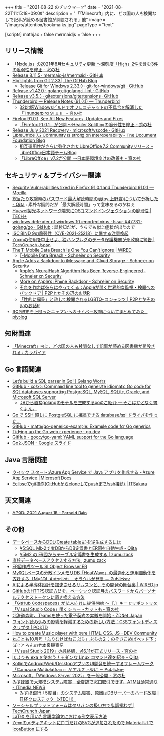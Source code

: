 +++
title = "2021-08-22 のブックマーク"
date =  "2021-08-22T11:15:18+09:00"
description = "「「Minecraft」内に、どの国の人も検閲なしで記事が読める図書館が開設される」他"
image = "/images/attention/bookmarks.jpg"
pageType = "text"

[scripts]
  mathjax = false
  mermaidjs = false
+++

## リリース情報

- [「Node.js」の2021年8月セキュリティ更新 ～深刻度「High」2件を含む3件の脆弱性を修正 - 窓の杜](https://forest.watch.impress.co.jp/docs/news/1343904.html)
- [Release 8.11.5 · mermaid-js/mermaid · GitHub](https://github.com/mermaid-js/mermaid/releases/tag/8.11.5)
- [Highlights from Git 2.33 | The GitHub Blog](https://github.blog/2021-08-16-highlights-from-git-2-33/)
  - [Release Git for Windows 2.33.0 · git-for-windows/git · GitHub](https://github.com/git-for-windows/git/releases/tag/v2.33.0.windows.1)
- [Release v1.42.0 · golangci/golangci-lint · GitHub](https://github.com/golangci/golangci-lint/releases/tag/v1.42.0)
- [Release v3.5.3 · gitextensions/gitextensions · GitHub](https://github.com/gitextensions/gitextensions/releases/tag/v3.5.3)
- [Thunderbird — Release Notes (91.0.1) — Thunderbird](https://www.thunderbird.net/en-US/thunderbird/91.0.1/releasenotes/)
  - [32bit版Windowsビルドでオフレコチャットの不具合を解消した「Thunderbird 91.0.1」 - 窓の杜](https://forest.watch.impress.co.jp/docs/news/1344482.html)
- [Firefox  91.0.1, See All New Features, Updates and Fixes](https://www.mozilla.org/en-US/firefox/91.0.1/releasenotes/)
  - [「Firefox 91.0.1」が公開 ～Header Splittingの脆弱性を修正 - 窓の杜](https://forest.watch.impress.co.jp/docs/news/1344474.html)
- [Release July 2021 Recovery · microsoft/vscode · GitHub](https://github.com/microsoft/vscode/releases/tag/1.59.1)
- [LibreOffice 7.2 Community is strong on interoperability - The Document Foundation Blog](https://blog.documentfoundation.org/blog/2021/08/19/libreoffice-7-2-community/)
  - [相互運用性がさらに強化されたLibreOffice 7.2 Communityリリース - LibreOffice日本語チームBlog](https://ja.blog.documentfoundation.org/2021/08/19/libreoffice-7-2-community/)
  - [「LibreOffice」v7.2が公開 ～日本語環境向けの改善も - 窓の杜](https://forest.watch.impress.co.jp/docs/news/1345221.html)

## セキュリティ＆プライバシー関連

- [Security Vulnerabilities fixed in Firefox 91.0.1 and Thunderbird 91.0.1 — Mozilla](https://www.mozilla.org/en-US/security/advisories/mfsa2021-37/)
- [総当たり攻撃時のパスワード最大解読時間の表(by 上野宣)について分析した - Qiita](https://qiita.com/ockeghem/items/5a5e73528eb0ee055428) : 素朴な疑問だが「最大解読時間」って意味あるのかねぇ
- [Huawei製光ネットワーク端末にOSコマンドインジェクションの脆弱性 | TECH+](https://news.mynavi.jp/article/20210818-1949573/)
- [windows defender of windows 10 reported virus · Issue #47731 · golang/go · GitHub](https://github.com/golang/go/issues/47731) : 誤検知だが，うちでも似た症状が出たので
- [ISC BIND 9の脆弱性（CVE-2021-25218）に関する注意喚起](https://www.jpcert.or.jp/at/2021/at210035.html)
- [Zoomの使用を中止せよ、独ハンブルグのデータ保護機関が州政府に警告  |  TechCrunch Japan](https://jp.techcrunch.com/2021/08/18/2021-08-17-stop-using-zoom-hamburgs-dpa-warns-state-government/)
- [The T-Mobile Data Breach Is One You Can’t Ignore | WIRED](https://www.wired.com/story/t-mobile-hack-data-phishing/)
  - [T-Mobile Data Breach - Schneier on Security](https://www.schneier.com/blog/archives/2021/08/t-mobile-data-breach.html)
- [Apple Adds a Backdoor to iMessage and iCloud Storage - Schneier on Security](https://www.schneier.com/blog/archives/2021/08/apple-adds-a-backdoor-to-imesssage-and-icloud-storage.html)
  - [Apple’s NeuralHash Algorithm Has Been Reverse-Engineered - Schneier on Security](https://www.schneier.com/blog/archives/2021/08/apples-neuralhash-algorithm-has-been-reverse-engineered.html)
  - [More on Apple’s iPhone Backdoor - Schneier on Security](https://www.schneier.com/blog/archives/2021/08/more-on-apples-iphone-backdoor.html)
  - [それを作れば彼らはやってくる：Appleが開く世界的な監視・検閲へのバックドア | P2Pとかその辺のお話R](https://p2ptk.org/privacy/3334)
  - [「性的に露骨」と称して検閲されるLGBTQ+コンテンツ | P2Pとかその辺のお話R](https://p2ptk.org/privacy/3336)
- [BCP想定を上回ったニップンへのサイバー攻撃についてまとめてみた - piyolog](https://piyolog.hatenadiary.jp/entry/2021/08/20/180000)

## 知財関連

- [「Minecraft」内に、どの国の人も検閲なしで記事が読める図書館が開設される : カラパイア](https://karapaia.com/archives/52305050.html)

## Go 言語関連

- [Let's build a SQL parser in Go! | Golang Works](https://marianogappa.github.io/software/2019/06/05/lets-build-a-sql-parser-in-go/)
- [GitHub - xo/xo: Command line tool to generate idiomatic Go code for SQL databases supporting PostgreSQL, MySQL, SQLite, Oracle, and Microsoft SQL Server](https://github.com/xo/xo)
  - [DBから直接golangのモデルを生成するxoのご紹介 — そこはかとなく書くよん。](http://tdoc.info/blog/2016/07/06/xo.html)
- [Go で SSH 超しに PostgreSQL に接続できる database/sql ドライバを作った。](https://zenn.dev/mattn/articles/d1b114e2d4a421)
- [GitHub - mattn/go-generics-example: Example code for Go generics](https://github.com/mattn/go-generics-example)
- [Tidying up the Go web experience - go.dev](https://go.dev/blog/tidy-web)
- [GitHub - goccy/go-yaml: YAML support for the Go language](https://github.com/goccy/go-yaml)
- [GoとJSON - Google スライド](https://docs.google.com/presentation/d/1VCUPh21hrZRN-2kneQ07dxJPjgScSo3gsKESWlEBzIQ/edit)

## Java  言語関連

- [クイック スタート:Azure App Service で Java アプリを作成する - Azure App Service | Microsoft Docs](https://docs.microsoft.com/ja-jp/azure/app-service/quickstart-java)
- [Eclipseでgit操作(GitHubからcloneしてpushまで/ssh接続) | ITSakura](https://itsakura.com/eclipse-github-clone-push)

## 天文関連

- [APOD: 2021 August 15 - Perseid Rain](https://apod.nasa.gov/apod/ap210815.html)

## その他

- [データベースからDDL(Create table文)を逆生成するには](https://a5m2.mmatsubara.com/tips/er_reverse_ddl/)
  - [A5:SQL Mk-2で実DBからDB定義書とER図を自動生成 - Qiita](https://qiita.com/chrno001/items/88d686d87a6496172efc)
  - [A5M2 の ER図からテーブル定義書を生成する | zumu zack](https://www.zumuzack.com/zack/table-define-tool/how-to-use/how-to-use3/)
- [直接データベースアクセスする方法 | zumu zack](https://www.zumuzack.com/zack/table-define-tool/how-to-use/how-to-use1/)
- [ER図作成ツール SI Object Browser ER](https://products.sint.co.jp/ober)
- [MySQLベースの分散インメモリDB「HeatWave」の最適化と運用自動化を支援する「MySQL Autopilot」、オラクルが発表 － Publickey](https://www.publickey1.jp/blog/21/mysqldbheatwavemysql_autopilot.html)
- [AIによる半導体設計を加速させるサムスンと、その開発の舞台裏 | WIRED.jp](https://wired.jp/2021/08/16/samsung-ai-designed-chip-soon-others-too/)
- [GitHubのHTTPS認証方法を、ベーシック認証用のパスワードからパーソナルアクセストークンに置き換える方法](https://zenn.dev/hayata_yamamoto/articles/github-access-key)
- [「GitHub Codespaces」が法人向けに提供開始 ～［.］キーでリポジトリを「Visual Studio Code」開くショートカットも - 窓の杜](https://forest.watch.impress.co.jp/docs/news/1344025.html)
- [北海道森町、Teamsを使った電子契約の実験を開始 - ZDNet Japan](https://japan.zdnet.com/article/35175276/)
- [フォント読み込みの影響を軽減するための新しい方法：CSSフォントディスクリプタ | POSTD](https://postd.cc/a-new-way-to-reduce-font-loading-impact/)
- [How to create Music player with pure HTML, CSS, JS - DEV Community](https://dev.to/kunaal438/how-to-create-music-player-with-pure-html-css-js-34lc)
- [ねことも10月号「ふりむけばねこぷち」ぷちの２：のぞきこめばベッド下 : ぽじとろんの竹本泉観察記](https://positron.exblog.jp/32403766/)
- [「Visual Studio 2019」の最終版、v16.11が正式リリース - 窓の杜](https://forest.watch.impress.co.jp/docs/news/1344633.html)
- [ls よりも exa を使おう！モダンな Linux コマンド達を紹介 - Qiita](https://qiita.com/navitime_tech/items/c249269a3b47666c784b)
- [KotlinでAndroid/Web/DesktopアプリのUI開発を統一するフレームワーク「Compose Multiplatform」がアルファ版に － Publickey](https://www.publickey1.jp/blog/21/kotlinandroidwebdesktopuicompose_multiplatform.html)
- [Microsoft、「Windows Server 2022」を一般公開 - 窓の杜](https://forest.watch.impress.co.jp/docs/news/1344913.html)
- [みずほ銀で大規模システム障害　全店舗で窓口取引できず、ATMは通常通り - ITmedia NEWS](https://www.itmedia.co.jp/news/articles/2108/20/news082.html)
  - [みずほ銀行「5度目」のシステム障害、原因はDBサーバーのハード故障 | 日経クロステック（xTECH）](https://xtech.nikkei.com/atcl/nxt/column/18/00001/05941/)
- [ソーシャルプラットフォームはタリバンの扱い方で歩調揃わず  |  TechCrunch Japan](https://jp.techcrunch.com/2021/08/21/2021-08-20-taliban-social-media-facebook-youtube-twitter/)
- [LaTeX を用いた言語学論文における例文表示方法](https://zenn.dev/mkpoli/articles/26d3b40a652dd6)
- [ZennのメディアキットにロゴだけのSVGが追加されたので Material UI で IconButton にする](https://zenn.dev/waddy/articles/zenn-mediakit-svg-to-material-ui)
